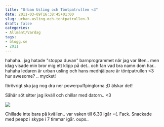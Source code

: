 ```yaml
---
title: "Urban Usling och Töntpatrullen <3"
date: 2011-03-09T16:38:45+01:00
slug: urban-usling-och-tontpatrullen-3
draft: false
categories:
- Allmänt/Vardag
tags:
- blogg.se
- 2011
---
```

hahaha.. jag hatade "stoppa duvan" barnprogrammet när jag var liten.. men idag visade min bror mig ett klipp på det.. och fan vad bra namn dom har.. hahaha ledaren är urban usling och hans medhjälpare är töntpatrullen <3 hur awesome? .. mycket!  
  
förövrigt ska jag nog dra ner powerpuffpinglorna ;D älskar det!  
  
Såhär söt sitter jag ikväll och chillar med datorn.. <3  
  
![](/assets/images/blogg.se/dsc01759_136695540.jpg)  
  
Chillade inte bara på kvällen.. var vaken till 6.30 igår =(. Fack. Snackade med peepz i skype i 7 timmar igår. oups..